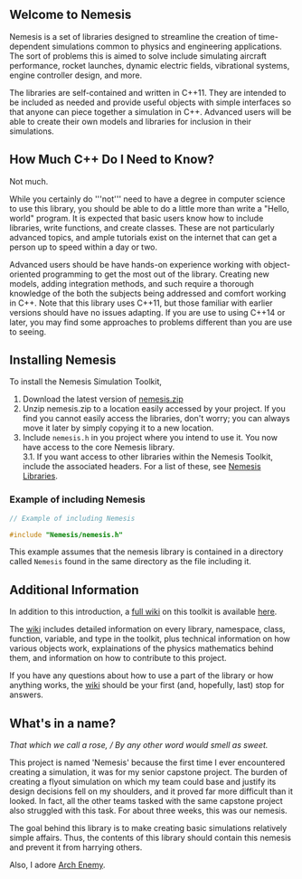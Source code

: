 ## Welcome to Nemesis ##
Nemesis is a set of libraries designed to streamline the creation of time-dependent simulations common to physics and engineering applications. The sort of problems this is aimed to solve include simulating aircraft performance, rocket launches, dynamic electric fields, vibrational systems, engine controller design, and more.

The libraries are self-contained and written in C++11. They are intended to be included as needed and provide useful objects with simple interfaces so that anyone can piece together a simulation in C++. Advanced users will be able to create their own models and libraries for inclusion in their simulations.

## How Much C++ Do I Need to Know? ##
Not much.

While you certainly do '''not''' need to have a degree in computer science to use this library, you should be able to do a little more than write a "Hello, world" program. It is expected that basic users know how to include libraries, write functions, and create classes. These are not particularly advanced topics, and ample tutorials exist on the internet that can get a person up to speed within a day or two.

Advanced users should be have hands-on experience working with object-oriented programming to get the most out of the library. Creating new models, adding integration methods, and such require a thorough knowledge of the both the subjects being addressed and comfort working in C++. Note that this library uses C++11, but those familiar with earlier versions should have no issues adapting. If you are use to using C++14 or later, you may find some approaches to problems different than you are use to seeing.

## Installing Nemesis ##
To install the Nemesis Simulation Toolkit, 
1. Download the latest version of [nemesis.zip](https://github.com/humabout/Nemesis/blob/master/nemesis-00.01.00.zip)
2. Unzip nemesis.zip to a location easily accessed by your project. If you find you cannot easily access the libraries, don't worry; you can always move it later by simply copying it to a new location.
3. Include <code>nemesis.h</code> in you project where you intend to use it. You now have access to the core Nemesis library.<br>
   3.1. If you want access to other libraries within the Nemesis Toolkit, include the associated headers. For a list of these, see [Nemesis Libraries](https://github.com/humabout/Nemesis/wiki/Nemesis-Libraries).

### Example of including Nemesis ###
```c++
// Example of including Nemesis

#include "Nemesis/nemesis.h"
```
This example assumes that the nemesis library is contained in a directory called <code>Nemesis</code> found in the same directory as the file including it.

## Additional Information ##
In addition to this introduction, a [full wiki](https://github.com/humabout/Nemesis/wiki) on this toolkit is available [here](https://github.com/humabout/Nemesis/wiki).

The [wiki](https://github.com/humabout/Nemesis/wiki) includes detailed information on every library, namespace, class, function, variable, and type in the toolkit, plus technical information on how various objects work, explainations of the physics mathematics behind them, and information on how to contribute to this project.

If you have any questions about how to use a part of the library or how anything works, the [wiki](https://github.com/humabout/Nemesis/wiki) should be your first (and, hopefully, last) stop for answers.

## What's in a name? ##
   _That which we call a rose, / By any other word would smell as sweet._

This project is named 'Nemesis' because the first time I ever encountered creating a simulation, it was for my senior capstone project. The burden of creating a flyout simulation on which my team could base and justify its design decisions fell on my shoulders, and it proved far more difficult than it looked. In fact, all the other teams tasked with the same capstone project also struggled with this task. For about three weeks, this was our nemesis.

The goal behind this library is to make creating basic simulations relatively simple affairs. Thus, the contents of this library should contain this nemesis and prevent it from harrying others. 

Also, I adore [Arch Enemy](https://www.youtube.com/watch?v=n9AcG0glVu4).
